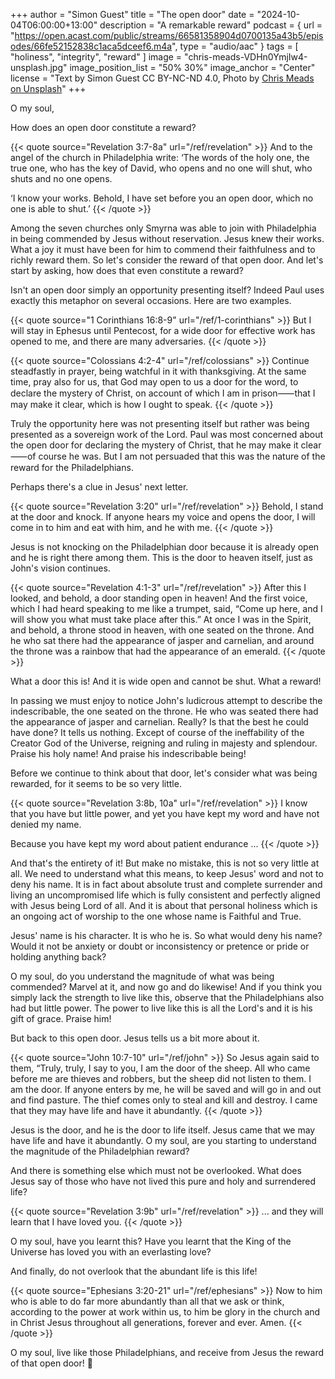 +++
author = "Simon Guest"
title = "The open door"
date = "2024-10-04T06:00:00+13:00"
description = "A remarkable reward"
podcast = { url = "https://open.acast.com/public/streams/66581358904d0700135a43b5/episodes/66fe52152838c1aca5dceef6.m4a", type = "audio/aac" }
tags = [ "holiness", "integrity", "reward" ]
image = "chris-meads-VDHn0YmjIw4-unsplash.jpg"
image_position_list = "50% 30%"
image_anchor = "Center"
license = "Text by Simon Guest CC BY-NC-ND 4.0, Photo by [Chris Meads on Unsplash](https://unsplash.com/photos/sea-cliff-during-golden-hour-VDHn0YmjIw4)"
+++

O my soul,

How does an open door constitute a reward?

{{< quote source="Revelation 3:7-8a" url="/ref/revelation" >}}
And to the angel of the church in Philadelphia write: ‘The words of the holy one, the true one, who has the key of David, who opens and no one will shut, who shuts and no one opens.

‘I know your works. Behold, I have set before you an open door, which no one is able to shut.’
{{< /quote >}}

Among the seven churches only Smyrna was able to join with Philadelphia in being commended by Jesus without reservation. Jesus knew their works. What a joy it must have been for him to commend their faithfulness and to richly reward them. So let's consider the reward of that open door. And let's start by asking, how does that even constitute a reward?

Isn't an open door simply an opportunity presenting itself? Indeed Paul uses exactly this metaphor on several occasions. Here are two examples.

{{< quote source="1 Corinthians 16:8-9" url="/ref/1-corinthians" >}}
But I will stay in Ephesus until Pentecost, for a wide door for effective work has opened to me, and there are many adversaries.
{{< /quote >}}

{{< quote source="Colossians 4:2-4" url="/ref/colossians" >}}
Continue steadfastly in prayer, being watchful in it with thanksgiving. At the same time, pray also for us, that God may open to us a door for the word, to declare the mystery of Christ, on account of which I am in prison⸺that I may make it clear, which is how I ought to speak.
{{< /quote >}}

Truly the opportunity here was not presenting itself but rather was being presented as a sovereign work of the Lord. Paul was most concerned about the open door for declaring the mystery of Christ, that he may make it clear⸺of course he was. But I am not persuaded that this was the nature of the reward for the Philadelphians.

Perhaps there's a clue in Jesus' next letter.

{{< quote source="Revelation 3:20" url="/ref/revelation" >}}
Behold, I stand at the door and knock. If anyone hears my voice and opens the door, I will come in to him and eat with him, and he with me.
{{< /quote >}}

Jesus is not knocking on the Philadelphian door because it is already open and he is right there among them. This is the door to heaven itself, just as John's vision continues.

{{< quote source="Revelation 4:1-3" url="/ref/revelation" >}}
After this I looked, and behold, a door standing open in heaven! And the first voice, which I had heard speaking to me like a trumpet, said, “Come up here, and I will show you what must take place after this.” At once I was in the Spirit, and behold, a throne stood in heaven, with one seated on the throne. And he who sat there had the appearance of jasper and carnelian, and around the throne was a rainbow that had the appearance of an emerald.
{{< /quote >}}

What a door this is! And it is wide open and cannot be shut. What a reward!

In passing we must enjoy to notice John's ludicrous attempt to describe the indescribable, the one seated on the throne. He who was seated there had the appearance of jasper and carnelian. Really? Is that the best he could have done? It tells us nothing. Except of course of the ineffability of the Creator God of the Universe, reigning and ruling in majesty and splendour. Praise his holy name! And praise his indescribable being!

Before we continue to think about that door, let's consider what was being rewarded, for it seems to be so very little.

{{< quote source="Revelation 3:8b, 10a" url="/ref/revelation" >}}
I know that you have but little power, and yet you have kept my word and have not denied my name.

Because you have kept my word about patient endurance ...
{{< /quote >}}

And that's the entirety of it! But make no mistake, this is not so very little at all. We need to understand what this means, to keep Jesus' word and not to deny his name. It is in fact about absolute trust and complete surrender and living an uncompromised life which is fully consistent and perfectly aligned with Jesus being Lord of all. And it is about that personal holiness which is an ongoing act of worship to the one whose name is Faithful and True.

Jesus' name is his character. It is who he is. So what would deny his name? Would it not be anxiety or doubt or inconsistency or pretence or pride or holding anything back?

O my soul, do you understand the magnitude of what was being commended? Marvel at it, and now go and do likewise! And if you think you simply lack the strength to live like this, observe that the Philadelphians also had but little power. The power to live like this is all the Lord's and it is his gift of grace. Praise him!

But back to this open door. Jesus tells us a bit more about it.

{{< quote source="John 10:7-10" url="/ref/john" >}}
So Jesus again said to them, “Truly, truly, I say to you, I am the door of the sheep. All who came before me are thieves and robbers, but the sheep did not listen to them. I am the door. If anyone enters by me, he will be saved and will go in and out and find pasture. The thief comes only to steal and kill and destroy. I came that they may have life and have it abundantly.
{{< /quote >}}

Jesus is the door, and he is the door to life itself. Jesus came that we may have life and have it abundantly. O my soul, are you starting to understand the magnitude of the Philadelphian reward?

And there is something else which must not be overlooked. What does Jesus say of those who have not lived this pure and holy and surrendered life?

{{< quote source="Revelation 3:9b" url="/ref/revelation" >}}
... and they will learn that I have loved you.
{{< /quote >}}

O my soul, have you learnt this? Have you learnt that the King of the Universe has loved you with an everlasting love?

And finally, do not overlook that the abundant life is this life!

{{< quote source="Ephesians 3:20-21" url="/ref/ephesians" >}}
Now to him who is able to do far more abundantly than all that we ask or think, according to the power at work within us, to him be glory in the church and in Christ Jesus throughout all generations, forever and ever. Amen.
{{< /quote >}}

O my soul, live like those Philadelphians, and receive from Jesus the reward of that open door! 🙏
